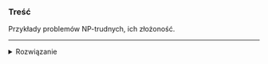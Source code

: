 ### Treść
Przykłady problemów NP-trudnych, ich złożoność.

------
<details><summary>Rozwiązanie</summary>
<p>


